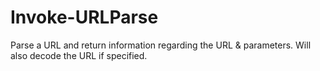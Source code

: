 # Invoke-URLParse
Parse a URL and return information regarding the URL &amp; parameters. Will also decode the URL if specified.
